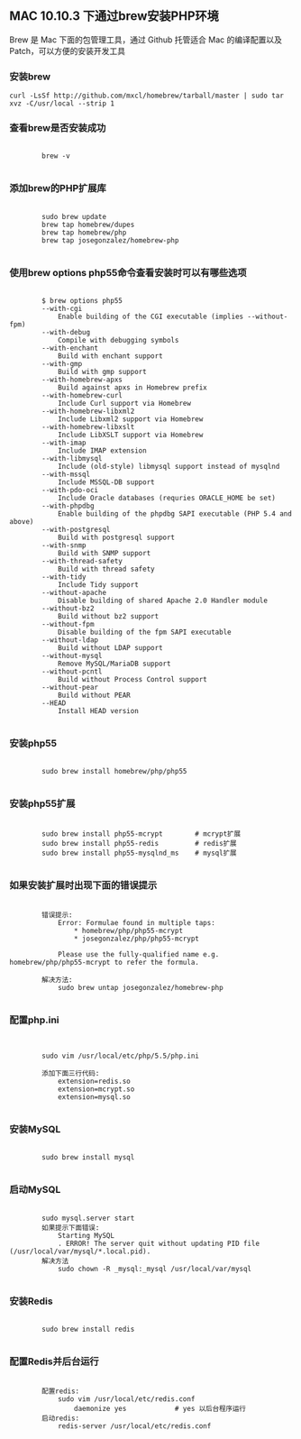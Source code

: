 ## MAC 10.10.3 下通过brew安装PHP环境
  Brew 是 Mac 下面的包管理工具，通过 Github 托管适合 Mac 的编译配置以及 Patch，可以方便的安装开发工具

### 安装brew
	curl -LsSf http://github.com/mxcl/homebrew/tarball/master | sudo tar xvz -C/usr/local --strip 1  
	
### 查看brew是否安装成功
<pre>
	<code>
		brew -v
	</code>
</pre>

### 添加brew的PHP扩展库
<pre>
	<code>
		sudo brew update
		brew tap homebrew/dupes
		brew tap homebrew/php
		brew tap josegonzalez/homebrew-php
	</code>
</pre>

### 使用brew options php55命令查看安装时可以有哪些选项
<pre>
	<code>
		$ brew options php55
		--with-cgi
			Enable building of the CGI executable (implies --without-fpm)
		--with-debug
			Compile with debugging symbols
		--with-enchant
			Build with enchant support
		--with-gmp
			Build with gmp support
		--with-homebrew-apxs
			Build against apxs in Homebrew prefix
		--with-homebrew-curl
			Include Curl support via Homebrew
		--with-homebrew-libxml2
			Include Libxml2 support via Homebrew
		--with-homebrew-libxslt
			Include LibXSLT support via Homebrew
		--with-imap
			Include IMAP extension
		--with-libmysql
			Include (old-style) libmysql support instead of mysqlnd
		--with-mssql
			Include MSSQL-DB support
		--with-pdo-oci
			Include Oracle databases (requries ORACLE_HOME be set)
		--with-phpdbg
			Enable building of the phpdbg SAPI executable (PHP 5.4 and above)
		--with-postgresql
			Build with postgresql support
		--with-snmp
			Build with SNMP support
		--with-thread-safety
			Build with thread safety
		--with-tidy
			Include Tidy support
		--without-apache
			Disable building of shared Apache 2.0 Handler module
		--without-bz2
			Build without bz2 support
		--without-fpm
			Disable building of the fpm SAPI executable
		--without-ldap
			Build without LDAP support
		--without-mysql
			Remove MySQL/MariaDB support
		--without-pcntl
			Build without Process Control support
		--without-pear
			Build without PEAR
		--HEAD
			Install HEAD version
	</code>
</pre>

### 安装php55
<pre>
	<code>
		sudo brew install homebrew/php/php55
	</code>
</pre>

### 安装php55扩展
<pre>
	<code>
		sudo brew install php55-mcrypt        # mcrypt扩展
		sudo brew install php55-redis		  # redis扩展	
		sudo brew install php55-mysqlnd_ms    # mysql扩展
	</code>
</pre>

### 如果安装扩展时出现下面的错误提示
<pre>
	<code>
		错误提示:
			Error: Formulae found in multiple taps:
	 			* homebrew/php/php55-mcrypt
	 			* josegonzalez/php/php55-mcrypt
	 	
			Please use the fully-qualified name e.g. homebrew/php/php55-mcrypt to refer the formula.

		解决方法: 
			sudo brew untap josegonzalez/homebrew-php
	</code>
</pre>

### 配置php.ini
<pre>
	<code>

		sudo vim /usr/local/etc/php/5.5/php.ini

		添加下面三行代码: 
			extension=redis.so
			extension=mcrypt.so
			extension=mysql.so
	</code>
</pre>

### 安装MySQL
<pre>
	<code>
		sudo brew install mysql
	</code>
</pre>

### 启动MySQL
<pre>
	<code>
		sudo mysql.server start
		如果提示下面错误:
			Starting MySQL
	   		. ERROR! The server quit without updating PID file (/usr/local/var/mysql/*.local.pid).
		解决方法
			sudo chown -R _mysql:_mysql /usr/local/var/mysql
	</code>
</pre>

### 安装Redis
<pre>
	<code>
		sudo brew install redis
	</code>
</pre>

### 配置Redis并后台运行
<pre>
	<code>
		配置redis:
			sudo vim /usr/local/etc/redis.conf
				daemonize yes            # yes 以后台程序运行
		启动redis:
			redis-server /usr/local/etc/redis.conf		
	</code>
</pre>

